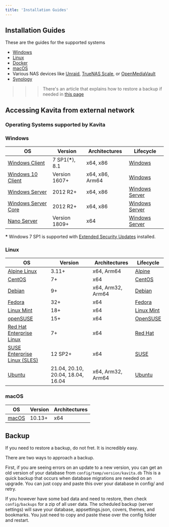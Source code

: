 ```yaml
---
title: 'Installation Guides'
---
```


## Installation Guides

These are the guides for the supported systems

* [Windows](https://wiki.kavitareader.com/install/windows-install) 
* [Linux](https://wiki.kavitareader.com/install/linux-install)
* [Docker](https://wiki.kavitareader.com/install/docker-install)
* [macOS](https://wiki.kavitareader.com/install/macos)
* Various NAS devices like [Unraid](https://wiki.kavitareader.com/install/unraid), [TrueNAS Scale](https://wiki.kavitareader.com/en/install/truenas-scale), or [OpenMediaVault](https://www.openmediavault.org/)
* [Synology](https://wiki.kavitareader.com/en/install/synology)

>>> There's an article that explains how to restore a backup if needed in [this page](#backup) 

## Accessing Kavita from external network

### Operating Systems supported by Kavita

### Windows

| OS                                    | Version            | Architectures   | Lifecycle                                  |
|---------------------------------------|--------------------|-----------------|--------------------------------------------|
| [Windows Client][Windows-client]      | 7 SP1(**\***), 8.1 | x64, x86        | [Windows][Windows-lifecycle]               |
| [Windows 10 Client][Windows-client]   | Version 1607+      | x64, x86, Arm64 | [Windows][Windows-lifecycle]               |
| [Windows Server][Windows-Server]      | 2012 R2+           | x64, x86        | [Windows Server][Windows-Server-lifecycle] |
| [Windows Server Core][Windows-Server] | 2012 R2+           | x64, x86        | [Windows Server][Windows-Server-lifecycle] |
| [Nano Server][Nano-Server]            | Version 1809+      | x64             | [Windows Server][Windows-Server-lifecycle] |

**\*** Windows 7 SP1 is supported with [Extended Security Updates](https://docs.microsoft.com/troubleshoot/windows-client/windows-7-eos-faq/windows-7-extended-security-updates-faq) installed.

[Windows-client]: https://www.microsoft.com/windows/
[Windows-lifecycle]: https://support.microsoft.com/help/13853/windows-lifecycle-fact-sheet
[win-client-docker]: https://hub.docker.com/_/microsoft-windows
[Windows-Server-lifecycle]: https://docs.microsoft.com/windows-server/get-started/windows-server-release-info
[Nano-Server]: https://docs.microsoft.com/windows-server/get-started/getting-started-with-nano-server
[Windows-Server]: https://docs.microsoft.com/windows-server/

### Linux

| OS                                   | Version                           | Architectures     | Lifecycle                          |
|--------------------------------------|-----------------------------------|-------------------|------------------------------------|
| [Alpine Linux][Alpine]               | 3.11+                             | x64, Arm64        | [Alpine][Alpine-lifecycle]         |
| [CentOS][CentOS]                     | 7+                                | x64               | [CentOS][CentOS-lifecycle]         |
| [Debian][Debian]                     | 9+                                | x64, Arm32, Arm64 | [Debian][Debian-lifecycle]         |
| [Fedora][Fedora]                     | 32+                               | x64               | [Fedora][Fedora-lifecycle]         |
| [Linux Mint][Linux-Mint]             | 18+                               | x64               | [Linux Mint][Linux-Mint-lifecycle] |
| [openSUSE][OpenSUSE]                 | 15+                               | x64               | [OpenSUSE][OpenSUSE-lifecycle]     |
| [Red Hat Enterprise Linux][RHEL]     | 7+                                | x64               | [Red Hat][RHEL-lifecycle]          |
| [SUSE Enterprise Linux (SLES)][SLES] | 12 SP2+                           | x64               | [SUSE][SLES-lifecycle]             |
| [Ubuntu][Ubuntu]                     | 21.04, 20.10, 20.04, 18.04, 16.04 | x64, Arm32, Arm64 | [Ubuntu][Ubuntu-lifecycle]         |

[Alpine]: https://alpinelinux.org/
[Alpine-lifecycle]: https://wiki.alpinelinux.org/wiki/Alpine_Linux:Releases
[CentOS]: https://www.centos.org/
[CentOS-lifecycle]:https://wiki.centos.org/FAQ/General
[CentOS-docker]: https://hub.docker.com/_/centos
[CentOS-pm]: https://docs.microsoft.com/dotnet/core/install/linux-package-manager-centos8
[Debian]: https://www.debian.org/
[Debian-lifecycle]: https://wiki.debian.org/DebianReleases
[Debian-pm]: https://docs.microsoft.com/dotnet/core/install/linux-package-manager-debian10
[Fedora]: https://getfedora.org/
[Fedora-lifecycle]: https://fedoraproject.org/wiki/End_of_life
[Fedora-docker]: https://hub.docker.com/_/fedora
[Fedora-msft-pm]: https://docs.microsoft.com/dotnet/core/install/linux-package-manager-fedora32
[Fedora-pm]: https://fedoraproject.org/wiki/DotNet
[Linux-Mint]: https://linuxmint.com/
[Linux-Mint-lifecycle]: https://forums.linuxmint.com/viewforum.php?f=143
[OpenSUSE]: https://opensuse.org/
[OpenSUSE-lifecycle]: https://en.opensuse.org/Lifetime
[OpenSUSE-docker]: https://hub.docker.com/r/opensuse/leap
[OpenSUSE-pm]: https://docs.microsoft.com/dotnet/core/install/linux-package-manager-opensuse15
[RHEL]: https://www.redhat.com/en/technologies/linux-platforms/enterprise-linux
[RHEL-lifecycle]: https://access.redhat.com/support/policy/updates/errata/
[RHEL-msft-pm]: https://docs.microsoft.com/dotnet/core/install/linux-package-manager-rhel8
[RHEL-pm]: https://access.redhat.com/documentation/en-us/red_hat_enterprise_linux/8/html/developing_.net_applications_in_rhel_8/using-net-core-on-rhel_gsg#installing-net-core_gsg
[SLES]: https://www.suse.com/products/server/
[SLES-lifecycle]: https://www.suse.com/lifecycle/
[SLES-pm]: https://docs.microsoft.com/dotnet/core/install/linux-package-manager-sles15
[Ubuntu]: https://ubuntu.com/
[Ubuntu-lifecycle]: https://wiki.ubuntu.com/Releases
[Ubuntu-pm]: https://docs.microsoft.com/dotnet/core/install/linux-package-manager-ubuntu-2004

### macOS

| OS             | Version | Architectures |
|----------------|---------|---------------|
| [macOS][macOS] | 10.13+  | x64           |

[macOS]: https://support.apple.com/macos

## Backup
If you need to restore a backup, do not fret. It is incredibly easy. 

There are two ways to approach a backup. 

First, if you are seeing errors on an update to a new version, you can get an old version of your database from `config/temp/version/kavita.db` This is a quick backup that occurs when database migrations are needed on an upgrade. You can just copy and paste this over your database in config/ and retry. 

If you however have some bad data and need to restore, then check `config/backups` for a zip of all user data. The scheduled backup (server settings) will save your database, appsettings.json, covers, themes, and bookmarks. You just need to copy and paste these over the config folder and restart. 
